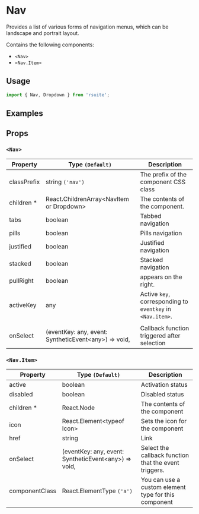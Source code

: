 # Nav

Provides a list of various forms of navigation menus, which can be landscape and portrait layout.

Contains the following components:

* `<Nav>`
* `<Nav.Item>`

## Usage

```js
import { Nav, Dropdown } from 'rsuite';
```

## Examples

<!--{demo}-->

## Props

### `<Nav>`

| Property    | Type `(Default)`                                           | Description                                                |
| ----------- | ---------------------------------------------------------- | ---------------------------------------------------------- |
| classPrefix | string `('nav')`                                           | The prefix of the component CSS class                      |
| children \* | React.ChildrenArray&lt;NavItem or Dropdown&gt;             | The contents of the component.                             |
| tabs        | boolean                                                    | Tabbed navigation                                          |
| pills       | boolean                                                    | Pills navigation                                           |
| justified   | boolean                                                    | Justified navigation                                       |
| stacked     | boolean                                                    | Stacked navigation                                         |
| pullRight   | boolean                                                    | appears on the right.                                      |
| activeKey   | any                                                        | Active `key`, corresponding to `eventkey` in `<Nav.item>`. |
|             |
| onSelect    | (eventKey: any, event: SyntheticEvent&lt;any&gt;) => void, | Callback function triggered after selection                |

### `<Nav.Item>`

| Property       | Type `(Default)`                                           | Description                                           |
| -------------- | ---------------------------------------------------------- | ----------------------------------------------------- |
| active         | boolean                                                    | Activation status                                     |
| disabled       | boolean                                                    | Disabled status                                       |
| children \*    | React.Node                                                 | The contents of the component                         |
| icon           | React.Element&lt;typeof Icon&gt;                           | Sets the icon for the component                       |
| href           | string                                                     | Link                                                  |
| onSelect       | (eventKey: any, event: SyntheticEvent&lt;any&gt;) => void, | Select the callback function that the event triggers. |
| componentClass | React.ElementType `('a')`                                  | You can use a custom element type for this component  |

